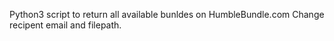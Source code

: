 
Python3 script to return all available bunldes on HumbleBundle.com
Change recipent email and filepath.